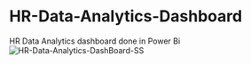 # HR-Data-Analytics-Dashboard
HR Data Analytics dashboard done in Power Bi 
![HR-Data-Analytics-DashBoard-SS](https://github.com/ThambiPrabhakaran/HR-Data-Analytics-Dashboard/assets/134784244/62c1ca29-2017-4835-b779-0cc279d33b8b)
